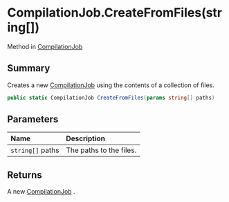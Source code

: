 # CompilationJob.CreateFromFiles(string[])

Method in [CompilationJob](/docs/api/csharp/yarn.compiler.compilationjob.md)

## Summary


Creates a new  [CompilationJob](yarn.compiler.compilationjob.md)  using the contents of a
collection of files.


```csharp
public static CompilationJob CreateFromFiles(params string[] paths)
```

## Parameters

|Name|Description|
|:---|:---|
|`string[]` paths|The paths to the files.|

## Returns

A new  [CompilationJob](yarn.compiler.compilationjob.md) .

